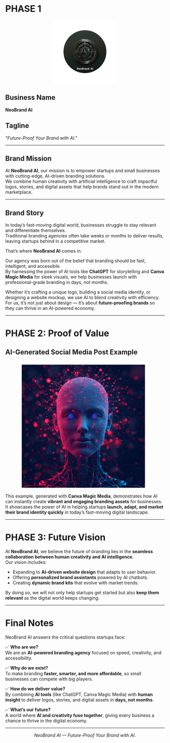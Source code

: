 # PHASE 1  

<p align="center">
  <img src="logo.png" alt="NeoBrand AI Logo" width="200"/>
</p>

## Business Name  
**NeoBrand AI**

## Tagline  
*"Future-Proof Your Brand with AI."*

---

## Brand Mission  
At **NeoBrand AI**, our mission is to empower startups and small businesses with cutting-edge, AI-driven branding solutions.  
We combine human creativity with artificial intelligence to craft impactful logos, stories, and digital assets that help brands stand out in the modern marketplace.  

---

## Brand Story  
In today’s fast-moving digital world, businesses struggle to stay relevant and differentiate themselves.  
Traditional branding agencies often take weeks or months to deliver results, leaving startups behind in a competitive market.  

That’s where **NeoBrand AI** comes in.  

Our agency was born out of the belief that branding should be fast, intelligent, and accessible.  
By harnessing the power of AI tools like **ChatGPT** for storytelling and **Canva Magic Media** for sleek visuals, we help businesses launch with professional-grade branding in days, not months.  

Whether it’s crafting a unique logo, building a social media identity, or designing a website mockup, we use AI to blend creativity with efficiency.  
For us, it’s not just about design — it’s about **future-proofing brands** so they can thrive in an AI-powered economy.  

---

# PHASE 2: Proof of Value  

## AI-Generated Social Media Post Example  

<p align="center">
  <img src="social_post.png" alt="AI Social Media Post" width="400"/>
</p>

This example, generated with **Canva Magic Media**, demonstrates how AI can instantly create **vibrant and engaging branding assets** for businesses.  
It showcases the power of AI in helping startups **launch, adapt, and market their brand identity quickly** in today’s fast-moving digital landscape.  

---

# PHASE 3: Future Vision  

At **NeoBrand AI**, we believe the future of branding lies in the **seamless collaboration between human creativity and AI intelligence**.  
Our vision includes:  

- Expanding to **AI-driven website design** that adapts to user behavior.  
- Offering **personalized brand assistants** powered by AI chatbots.  
- Creating **dynamic brand kits** that evolve with market trends.  

By doing so, we will not only help startups get started but also **keep them relevant** as the digital world keeps changing.  

---

# Final Notes  

NeoBrand AI answers the critical questions startups face:  

✅ **Who are we?**  
We are an **AI-powered branding agency** focused on speed, creativity, and accessibility.  

✅ **Why do we exist?**  
To make branding **faster, smarter, and more affordable**, so small businesses can compete with big players.  

✅ **How do we deliver value?**  
By combining **AI tools** (like ChatGPT, Canva Magic Media) with **human insight** to deliver logos, stories, and digital assets in **days, not months**.  

✅ **What’s our future?**  
A world where **AI and creativity fuse together**, giving every business a chance to thrive in the digital economy.  

---

<p align="center">
  <em>NeoBrand AI — Future-Proof Your Brand with AI.</em>
</p>
